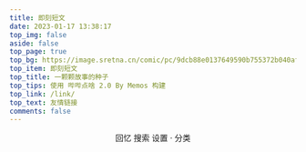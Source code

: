 ```yaml
---
title: 即刻短文
date: 2023-01-17 13:38:17
top_img: false
aside: false
top_page: true
top_bg: https://image.sretna.cn/comic/pc/9dcb88e0137649590b755372b040afad.jpg
top_item: 即刻短文
top_title: 一颗颗故事的种子
top_tips: 使用 哔哔点啥 2.0 By Memos 构建
top_link: /link/
top_text: 友情链接
comments: false
---
```

<center>
<span onclick="randomMemo()">回忆</span>
<span onclick="serchMemo()">搜索</span>
<span onclick="setOpenID()">设置</span> · 
<span onclick="showTaglist(this)" data-api="https://tag.diary.storisinz.site/">分类</span>
</center>
<div id="bber"></div>
<script type="module" src="https://immmmm.com/emaction.js?v=230811"></script>
<script src="https://jsd.cdn.storisinz.site/npm/marked/marked.min.js"></script>
<script src="https://jsd.cdn.storisinz.site/gh/Tokinx/ViewImage/view-image.min.js"></script>
<script src="https://jsd.cdn.storisinz.site/gh/Tokinx/Lately/lately.min.js"></script>
<script src="https://jsd.cdn.storisinz.site/npm/twikoo/dist/twikoo.all.min.js"></script>
<script type="text/javascript">
  var bbMemos = {
    memos : 'https://diary.sinzmise.top/',//修改为自己部署 Memos 的网址，末尾有 / 斜杠
    limit : '10',//默认每次显示 10 条
    creatorId:'1' ,//早期默认为 101 用户，新安装是 1； https://demo.usememos.com/u/101
    twiEnv:'https://tk2.diary.sinzmise.top/',//启开 twikoo 评论，默认 https://metk.edui.fun/
  }
</script>
<script data-pjax src="/essay/memos.js"></script>